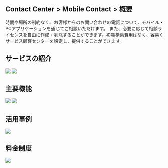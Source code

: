## Contact Center > Mobile Contact > 概要

時間や場所の制約なく、お客様からのお問い合わせの電話について、モバイル・PCアプリケーションを通じてご相談いただけます。 また、必要に応じて相談ライセンスを自由に作成・削除することができます。初期構築費用はなく、容易くサービス顧客センターを設定し、提供することができます。

## サービスの紹介
![](http://static.toastoven.net/prod_contact_center/MC_overview_1_ja.png)
![](http://static.toastoven.net/prod_contact_center/MC_overview_2_ja.png)

## 主要機能
![](http://static.toastoven.net/prod_contact_center/MC_overview_3_ja.png)
![](http://static.toastoven.net/prod_contact_center/MC_overview_4_ja.png)

## 活用事例
![](http://static.toastoven.net/prod_contact_center/MC_overview_5_ja.png)

## 料金制度
![](http://static.toastoven.net/prod_contact_center/MC_overview_6_ja.png)
